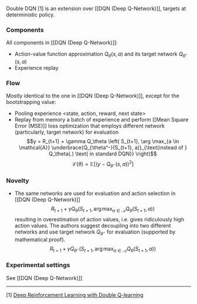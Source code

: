 Double DQN [1] is an extension over [[DQN (Deep Q-Network)]], targets at deterministic policy.

### Components
All components in [[DQN (Deep Q-Network)]]:
- Action-value function approximation $Q_\theta(s,a)$ and its target network $Q_{\theta^-}(s,a)$
- Experience replay

### Flow
Mostly identical to the one in [[DQN (Deep Q-Network)]], except for the bootstrapping value:
- Pooling experience <state, action, reward, next state>
- Replay from memory a batch of experience and perform [[Mean Square Error (MSE)]] loss optimization that employs different network (particularly, target network) for evaluation
$$y = R_{t+1} + \gamma Q_\theta \left( S_{t+1}, \arg \max_{a \in \mathcal{A}} \underbrace{Q_{\theta^-}(S_{t+1}, a)}_{\text{instead of } Q_\theta(.) \text{ in standard DQN}} \right)$$
$$\mathcal{L}(\theta) = \mathbb{E} \left[ \left( y - Q_{\theta^-}(s,a) \right)^2 \right]$$

### Novelty

- The same networks are used for evaluation and action selection in [[DQN (Deep Q-Network)]]
	$$R_{t+1} + \gamma Q_\theta \left( S_{t+1}, \arg \max_{a \in \mathcal{A}} Q_\theta(S_{t+1}, a) \right)$$
	resulting in overestimation of action values, i.e. gives ridiculously high action values. The authors suggest decoupling into two different networks and use target network $Q_{\theta^-}$ for evaluation (supported by mathematical proof).
	$$R_{t+1} + \gamma Q_{\theta^-} \left( S_{t+1}, \arg \max_{a \in \mathcal{A}} Q_{\theta}(S_{t+1}, a) \right)$$

### Experimental settings

See [[DQN (Deep Q-Network)]]

---
[1] [Deep Reinforcement Learning with Double Q-learning](https://arxiv.org/abs/1509.06461)
